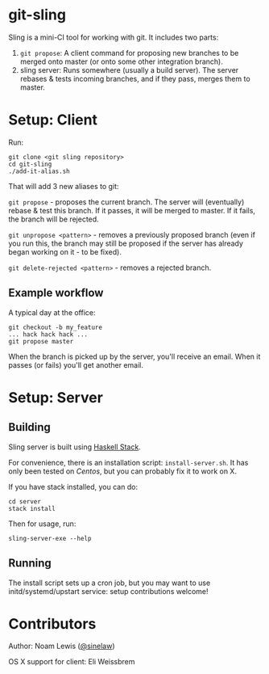# git-sling

Sling is a mini-CI tool for working with git. It includes two parts:

1. `git propose`: A client command for proposing new branches to be merged onto master (or onto some other integration branch).
2. sling server: Runs somewhere (usually a build server). The server rebases & tests incoming branches, and if they pass, merges them to master.


# Setup: Client

Run:

    git clone <git sling repository>
    cd git-sling
    ./add-it-alias.sh

That will add 3 new aliases to git:

`git propose` - proposes the current branch. The server will (eventually) rebase & test this branch. If it passes, it will be merged to master. If it fails, the branch will be rejected.

`git unpropose <pattern>` - removes a previously proposed branch (even if you run this, the branch may still be proposed if the server has already began working on it - to be fixed).

`git delete-rejected <pattern>` - removes a rejected branch.


## Example workflow

A typical day at the office:

    git checkout -b my_feature
    ... hack hack hack ...
    git propose master

When the branch is picked up by the server, you'll receive an email. When it passes (or fails) you'll get another email.

# Setup: Server

## Building

Sling server is built using [Haskell Stack](http://www.haskellstack.org).

For convenience, there is an installation script: `install-server.sh`. It has only been tested on *Centos*, but you can probably fix it to work on X.

If you have stack installed, you can do:

    cd server
    stack install

Then for usage, run:

    sling-server-exe --help

## Running

The install script sets up a cron job, but you may want to use  initd/systemd/upstart service: setup contributions welcome!

# Contributors

Author: Noam Lewis ([@sinelaw](https://github.com/sinelaw))

OS X support for client: Eli Weissbrem
